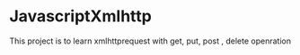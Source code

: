 # JavascriptXmlhttp
This project is to learn xmlhttprequest  with get, put, post , delete openration

